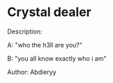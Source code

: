 # Crystal dealer

Description:

A: "who the h3ll are you?"

B: "you all know exactly who i am"

Author: Abdieryy